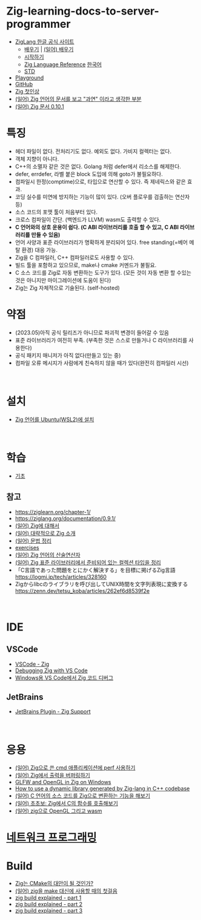 # Zig-learning-docs-to-server-programmer
  
- [ZigLang 한글 공식 사이트](https://ziglang.org/ko )
    - [배우기](https://ziglang.org/ko/learn/ )  | [(일어) 배우기](https://ziglang.org/ja/learn/overview ) 
    - [시작하기](https://ziglang.org/ko/learn/getting-started/ )
    - [Zig Language Reference](https://ziglang.org/documentation/master/ ) [한국어](https://runebook.dev/ko/docs/zig/-index- )
    - [STD](https://ziglang.org/documentation/master/std/#root )
- [Playground](https://zig-play.dev/ )
- [GitHub](https://github.com/ziglang/zig )
- [Zig 첫인상](https://velog.io/@maxtnuk/Zig-%EC%B2%AB%EC%9D%B8%EC%83%81 ) 
- [(일어) Zig 언어의 문서를 보고 "과연" 이라고 생각한 부분](https://zenn.dev/tetsu_koba/articles/032d3a2f675f50 )
- [(일어) Zig 문서 0.10.1](https://gist.github.com/voluntas/6febea855571bbe19901f0f096245adc )
  
  
# 특징
- 헤더 파일이 없다. 전처리기도 없다. 예외도 없다. 가비지 컬렉터는 없다.
- 객체 지향이 아니다.
- C++의 소멸자 같은 것은 없다. Golang 처럼 defer에서 리소스를 해제한다.
- defer, errdefer, 라벨 붙은 block 도입에 의해 goto가 불필요하다.
- 컴파일시 한정(comptime)으로, 타입으로 연산할 수 있다. 즉 제네릭스와 같은 효과.
- 코딩 실수를 미연에 방지하는 기능이 많이 있다. (오버 플로우를 검출하는 연산자 등)
- 소스 코드의 포맷 툴이 처음부터 있다.
- 크로스 컴파일이 간단. (백엔드가 LLVM) wasm도 출력할 수 있다.
- **C 언어와의 상호 운용이 쉽다. (C ABI 라이브러리를 호출 할 수 있고, C ABI 라이브러리를 만들 수 있음)**
- 언어 사양과 표준 라이브러리가 명확하게 분리되어 있다. free standing(=베어 메탈 환경) 대응 가능.
- Zig을 C 컴파일러, C++ 컴파일러로도 사용할 수 있다.
- 빌드 툴을 포함하고 있으므로, make나 cmake 커멘드가 불필요.
- C 소스 코드를 Zig로 자동 변환하는 도구가 있다. (모든 것이 자동 변환 할 수있는 것은 아니지만 마이그레이션에 도움이 된다)
- Zig는 Zig 자체적으로 기술된다. (self-hosted)  
  

# 약점
- (2023.05)아직 공식 릴리즈가 아니므로 파괴적 변경이 들어갈 수 있음
- 표준 라이브러리가 여전히 부족. (부족한 것은 스스로 만들거나 C 라이브러리를 사용한다)
- 공식 패키지 매니저가 아직 없다(만들고 있는 중)
- 컴파일 오류 메시지가 사람에게 친숙하지 않을 때가 있다(완전히 컴파일러 시선)
  
<br>  
  

# 설치
- [Zig 언어를 Ubuntu(WSL2)에 설치](https://docs.google.com/document/d/e/2PACX-1vSK1VpNBg9P-I1Fvr0LuBlxKAuMtYeH0We7n-jAUqq4x9YDQhS3i0kSVE2O2T0bV01mLmCcZK5m74hX/pub ) 
    
<br>    
     

# 학습
- [기초](.\01_basic.md)  

## 참고  
- https://ziglearn.org/chapter-1/
- https://ziglang.org/documentation/0.9.1/
- [(일어) Zig에 대해서](https://zenn.dev/hnakamur/books/memo-about-zig )
- [(일어) 대략적으로 Zig 소개](https://zenn.dev/hastur/articles/bacbe2af2c5807)
- [(일어) 문법 정리](https://qiita.com/bellbind/items/f2338fa1d82a2a79f290 )
- [exercises](https://github.com/ratfactor/ziglings/tree/main/exercises )
- [(일어) Zig 언어의 산술연산자](https://zenn.dev/yohhoy/articles/zig-exotic-arithops )  
- [(일어) Zig 표준 라이브러리에서 준비되어 있는 컬렉션 타입을 정리](https://zenn.dev/magurotuna/articles/zig-std-collections )
- 「C言語であった問題をとにかく解決する」を目標に掲げるZig言語  https://logmi.jp/tech/articles/328160 
- Zigからlibcのライブラリを呼び出してUNIX時間を文字列表現に変換する  https://zenn.dev/tetsu_koba/articles/262ef6d8539f2e
  
<br>  


# IDE
    
## VSCode
- [VSCode - Zig](https://marketplace.visualstudio.com/items?itemName=prime31.zig)
- [Debugging Zig with VS Code](https://dev.to/watzon/debugging-zig-with-vs-code-44ca )
- [Windows용 VS Code에서 Zig 코드 디버그](https://zhuanlan.zhihu.com/p/463740524 )
  
## JetBrains
- [JetBrains Plugin - Zig Support](https://plugins.jetbrains.com/plugin/18062-zig-support/versions )

<br>    
  
    
# 응용 
- [(일어) Zig으로 쓴 cmd 애플리케이션에 perf 사용하기](https://zenn.dev/hnakamur/articles/use-perf-to-cli-app-written-in-zig )
- [(일어) Zig에서 출력을 버퍼링하기](https://zenn.dev/woxtu/articles/output-buffering-in-zig )
- [GLFW and OpenGL in Zig on Windows](https://wirywolf.com/2020/06/glfw-and-opengl-in-zig-on-windows.html )   
- [How to use a dynamic library generated by Zig-lang in C++ codebase](https://medium.com/codex/how-to-use-a-dynamic-library-generated-by-zig-lang-in-c-codebase-f83790520e03 )    
- [(일어) C 언어의 소스 코드를 Zig으로 변환하는 기능을 해보기](https://zenn.dev/tetsu_koba/articles/421198dc669f19 )    
- [(일어) 초초보: Zig에서 C의 함수를 호출해보기](https://qiita.com/tonluqclml/items/6f4119b252056fff0870 )    
- [(일어) zig으로 OpenGL 그리고 wasm](https://qiita.com/ousttrue/items/4802b61ba340dd7d89f3 )
    
    
# [네트워크 프로그래밍](.\network_programming.md)

  
# Build 
- [Zig는 CMake의 대안이 될 것인가?](https://docs.google.com/document/d/e/2PACX-1vToY39cQaruHJaT43qCC9pTJk_szsFsaPG3FJusj8FpsY188ZWYPJtAdM-4bB-ten9jN9aBt547AkvZ/pub )
- [(일어) zig을 make 대신에 사용할 때의 첫걸음](https://qiita.com/tonluqclml/items/1724ac070f37c5c0948d )
- [zig build explained - part 1](https://zig.news/xq/zig-build-explained-part-1-59lf )
- [zig build explained - part 2](https://zig.news/xq/zig-build-explained-part-2-1850 )
- [zig build explained - part 3](https://zig.news/xq/zig-build-explained-part-3-1ima )  

  
  

